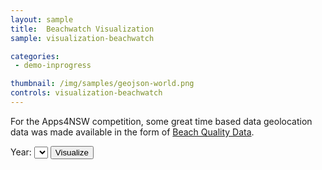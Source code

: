 ```yaml
---
layout: sample
title:  Beachwatch Visualization
sample: visualization-beachwatch

categories:
 - demo-inprogress

thumbnail: /img/samples/geojson-world.png
controls: visualization-beachwatch
---
```


For the Apps4NSW competition, some great time based data geolocation data was made available in the form of [Beach Quality Data](http://www.environment.nsw.gov.au/beachsoeapp/).

<style type="text/css">
ul#years {
	margin: 0;
	padding: 0;
	list-style-type: none;
}

ul#years li {
	-webkit-border-radius: 6px;
	-webkit-box-shadow: inset #888 0 0 5px;
	background: #333;
	color: white;
	padding: 4px 10px;
}
</style>

<div>
Year: 
<select id="newYear">
</select>
<button id="visualize">Visualize</button>
</div>

<ul id="years">
</ul>